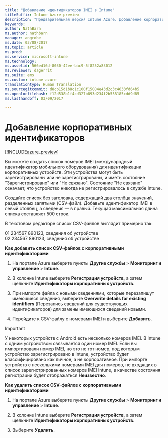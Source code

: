 ```yaml
---
title: "Добавление идентификаторов IMEI в Intune"
titleSuffix: Intune Azure preview
description: "Предварительная версия Intune Azure. Добавление корпоративных идентификаторов (номеров IMEI) в Microsoft Intune. "
keywords: 
author: NathBarn
ms.author: nathbarn
manager: angrobe
ms.date: 03/08/2017
ms.topic: article
ms.prod: 
ms.service: microsoft-intune
ms.technology: 
ms.assetid: 566ed16d-8030-42ee-bac9-5f8252a83012
ms.reviewer: dagerrit
ms.suite: ems
ms.custom: intune-azure
translationtype: Human Translation
ms.sourcegitcommit: d8cb15d1b8c1c100f15084e43d2c3c4633fd64b5
ms.openlocfilehash: f12d538b1f4cd327b893d234f2b558185cdd9d85
ms.lasthandoff: 03/09/2017

---
```


# <a name="add-corporate-identifiers"></a>Добавление корпоративных идентификаторов

[!INCLUDE[azure_preview](../includes/azure_preview.md)]

Вы можете создать список номеров IMEI (международный идентификатор мобильного оборудования) для идентификации корпоративных устройств. Эти устройства могут быть зарегистрированы или не зарегистрированы, и иметь состояние "Зарегистрировано" или "Не связано". Состояние "Не связано" означает, что устройство никогда не регистрировалось в службе Intune.

Создайте список без заголовка, содержащий два столбца значений, разделенных запятыми (CSV-файл). Добавьте идентификатор IMEI в левый столбец, а сведения — в правый. Текущая максимальная длина списка составляет 500 строк.

В текстовом редакторе список CSV-файлов выглядит примерно так:

01 234567 890123, сведения об устройстве</br>
02 234567 890123, сведения об устройстве

**Как добавить список CSV-файлов с корпоративными идентификаторами**

1. На портале Azure выберите пункты **Другие службы** > **Мониторинг и управление** > **Intune**.

2. В колонке Intune выберите **Регистрация устройств**, а затем щелкните **Идентификаторы корпоративных устройств**.

3. При импорте файла с новыми сведениями, которые перезапишут имеющиеся сведения, выберите **Overwrite details for existing identifiers** (Перезапись сведений для существующих идентификаторов) для замены имеющихся сведений новыми.

4. Перейдите к CSV-файлу с номерами IMEI и выберите **Добавить**.

> [!IMPORTANT]
> У некоторых устройств с Android есть несколько номеров IMEI. В Intune с одним устройством связывается один номер IMEI. Если вы импортировали номер IMEI, но это не тот номер, под которым устройство зарегистрировано в Intune, устройство будет классифицировано как личное, а не корпоративное. При импорте устройств с несколькими номерами IMEI для номеров, не входящих в список зарегистрированных номеров IMEI Intune, в качестве состояния регистрации будет отображаться **Неизвестно**.

**Как удалить список CSV-файлов с корпоративными идентификаторами**

1. На портале Azure выберите пункты **Другие службы** > **Мониторинг и управление** > **Intune**.

2. В колонке Intune выберите **Регистрация устройств**, а затем щелкните **Идентификаторы корпоративных устройств**.

3. Выберите **Удалить**.

